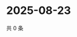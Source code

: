# 2025-08-23

共 0 条

<!-- BEGIN ZHIHUVIDEO -->
<!-- 最后更新时间 Sat Aug 23 2025 01:10:08 GMT+0800 (China Standard Time) -->

<!-- END ZHIHUVIDEO -->
